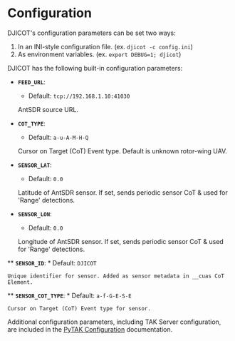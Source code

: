 # Configuration

DJICOT's configuration parameters can be set two ways:

1. In an INI-style configuration file. (ex. ``djicot -c config.ini``)
2. As environment variables. (ex. ``export DEBUG=1; djicot``)

DJICOT has the following built-in configuration parameters:

* **`FEED_URL`**:
    * Default: ``tcp://192.168.1.10:41030``

    AntSDR source URL. 

* **`COT_TYPE`**:
    * Default: ``a-u-A-M-H-Q``

    Cursor on Target (CoT) Event type. Default is unknown rotor-wing UAV.

* **`SENSOR_LAT`**:
    * Default: ``0.0``

    Latitude of AntSDR sensor. If set, sends periodic sensor CoT & used for 'Range' detections.

* **`SENSOR_LON`**:
    * Default: ``0.0``

    Longitude of AntSDR sensor. If set, sends periodic sensor CoT & used for 'Range' detections.

** **`SENSOR_ID`**:
    * Default: ``DJICOT``

    Unique identifier for sensor. Added as sensor metadata in __cuas CoT Element.

** **`SENSOR_COT_TYPE`**:
    * Default: ``a-f-G-E-S-E``

    Cursor on Target (CoT) Event type for sensor.


Additional configuration parameters, including TAK Server configuration, are included in the [PyTAK Configuration](https://pytak.readthedocs.io/en/latest/configuration/) documentation.



